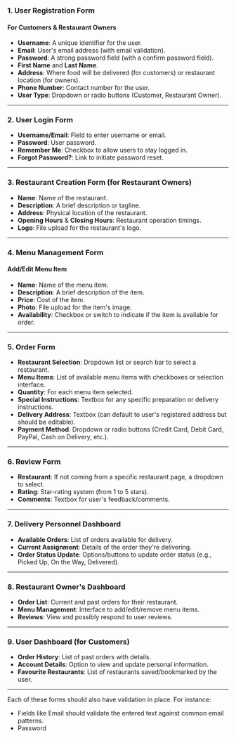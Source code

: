 ### **1. User Registration Form**

#### **For Customers & Restaurant Owners**

- **Username**: A unique identifier for the user.
- **Email**: User's email address (with email validation).
- **Password**: A strong password field (with a confirm password field).
- **First Name** and **Last Name**.
- **Address**: Where food will be delivered (for customers) or restaurant location (for owners).
- **Phone Number**: Contact number for the user.
- **User Type**: Dropdown or radio buttons (Customer, Restaurant Owner).

---

### **2. User Login Form**

- **Username/Email**: Field to enter username or email.
- **Password**: User password.
- **Remember Me**: Checkbox to allow users to stay logged in.
- **Forgot Password?**: Link to initiate password reset.

---

### **3. Restaurant Creation Form (for Restaurant Owners)**

- **Name**: Name of the restaurant.
- **Description**: A brief description or tagline.
- **Address**: Physical location of the restaurant.
- **Opening Hours** & **Closing Hours**: Restaurant operation timings.
- **Logo**: File upload for the restaurant's logo.

---

### **4. Menu Management Form**

#### **Add/Edit Menu Item**

- **Name**: Name of the menu item.
- **Description**: A brief description of the item.
- **Price**: Cost of the item.
- **Photo**: File upload for the item's image.
- **Availability**: Checkbox or switch to indicate if the item is available for order.

---

### **5. Order Form**

- **Restaurant Selection**: Dropdown list or search bar to select a restaurant.
- **Menu Items**: List of available menu items with checkboxes or selection interface.
- **Quantity**: For each menu item selected.
- **Special Instructions**: Textbox for any specific preparation or delivery instructions.
- **Delivery Address**: Textbox (can default to user's registered address but should be editable).
- **Payment Method**: Dropdown or radio buttons (Credit Card, Debit Card, PayPal, Cash on Delivery, etc.).

---

### **6. Review Form**

- **Restaurant**: If not coming from a specific restaurant page, a dropdown to select.
- **Rating**: Star-rating system (from 1 to 5 stars).
- **Comments**: Textbox for user's feedback/comments.

---

### **7. Delivery Personnel Dashboard**

- **Available Orders**: List of orders available for delivery.
- **Current Assignment**: Details of the order they're delivering.
- **Order Status Update**: Options/buttons to update order status (e.g., Picked Up, On the Way, Delivered).

---

### **8. Restaurant Owner's Dashboard**

- **Order List**: Current and past orders for their restaurant.
- **Menu Management**: Interface to add/edit/remove menu items.
- **Reviews**: View and possibly respond to user reviews.
  
---

### **9. User Dashboard (for Customers)**

- **Order History**: List of past orders with details.
- **Account Details**: Option to view and update personal information.
- **Favourite Restaurants**: List of restaurants saved/bookmarked by the user.

---

Each of these forms should also have validation in place. For instance:

- Fields like Email should validate the entered text against common email patterns.
- Password